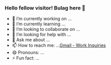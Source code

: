 ### Hello fellow visitor! Bulag here 👋

<!--
**bulageidei/bulageidei** is a ✨ _special_ ✨ repository because its `README.md` (this file) appears on your GitHub profile.

Here are some ideas to get you started:
-->

- 🔭 I’m currently working on ...
- 🌱 I’m currently learning ...
- 👯 I’m looking to collaborate on ...
- 🤔 I’m looking for help with ...
- 💬 Ask me about ...
- 📫 How to reach me: ...[Gmail - Work Inquiries](mailto:bobbysun.150801@gmail.com)
- 😄 Pronouns: ...
- ⚡ Fun fact: ...
